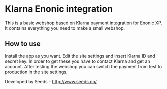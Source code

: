 # Klarna Enonic integration

This is a basic webshop based on Klarna payment integration for Enonic XP. It contains everything you need to make a small webshop.

## How to use

Install the app as you want. Edit the site settings and insert Klarna ID and secret key. In order to get these you have to contact Klarna and get an account. After testing the webshop you can switch the payment from test to production in the site settings.

Developed by Seeds - http://www.seeds.no/

